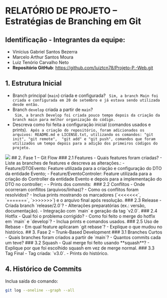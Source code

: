 # RELATÓRIO DE PROJETO – Estratégias de Branching em Git
  
## Identificação - **Integrantes da equipe**:
- Vinícius Gabriel Santos Bezerra
- Marcelo Arthur Santos Moura
- Luiz Tenório Carvalho Neto
- **Repositório GitHub**: https://github.com/luiztcn78/Projeto-P.-Web.git

## 1. Estrutura Inicial 
- Branch principal (`main`) criada e configurada? 
``` Sim, a branch Main foi criada e configurada em 20 de setembro e já estava sendo utilizada desde então.```
- Branch `develop` criada a partir de `main`?   
``` Sim, a branch Develop foi criada pouco tempo depois da criação da branch main para melhor organização do código.```
- Descreva como foi feita a configuração inicial (comandos usados e prints).
``` Após a criação do repositório, foram adicionados os arquivos: README.md e LICENSE.txt, utilizando os comandos: "git init", "git remote",  "git add" e "git push", comandos que foram utilizados um tempo depois para a adição dos primeiros códigos do projeto.```
<img src="imagens/InicioCmt.png">
## 2. Fase 1 – Git Flow
### 2.1 Features - Quais features foram criadas?   
- Liste as branches de features e descreva as alterações.:
  - Feature/DTOEvento: Feature utilizada para a criação e configuração do DTO da entidade Evento;
  - Feature/EventoControler: Feature utilizada para a criação do Controller da entidade Evento e depois para a implementação do DTO no controller;
- 
- Prints dos commits:
<img src="">
### 2.2 Conflitos - Onde ocorreram conflitos (arquivos/linhas)?   
- Como os conflitos foram resolvidos?   
- Inclua prints mostrando os marcadores (`<<<<<<<`, `=======`, `>>>>>>>`) e o
arquivo final após resolução.
### 2.3 Release - Criada branch `release/2.0`?   
- Alterações preparatórias (ex.: versão, documentação).   
- Integração com `main` e geração da tag `v2.0`.
### 2.4 Hotfix - Qual foi o problema corrigido?   
- Como foi feito o merge do hotfix em `main` e `develop`?   
- Inclua prints e comandos usados.
### 2.5 Uso de Rebase - Em qual feature aplicaram `git rebase`?   
- Explique o que mudou no histórico.
##   
3. Fase 2 – Trunk-Based Development
### 3.1 Branches Curtos - Quais branches foram criados a partir de `main`?   
- Quantos commits cada um teve?
### 3.2 Squash - Qual merge foi feito usando **squash**?   
- Explique por que foi escolhido squash em vez de merge normal.
### 3.3 Tag Final - Tag criada: `v3.0`.
- Prints do histórico.

## 4. Histórico de Commits
   Inclua saída do comando:
```bash 
git log --oneline --graph --all